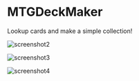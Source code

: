 # MTGDeckMaker

Lookup cards and make a simple collection!

![screenshot2](https://user-images.githubusercontent.com/9427181/179847599-fc3c5da1-405b-4c87-93aa-7f6efccce048.png)


![screenshot3](https://user-images.githubusercontent.com/9427181/179847623-e4617084-dd9a-49a2-9071-2ec0932ae2d4.png)


![screenshot4](https://user-images.githubusercontent.com/9427181/179847637-afda76da-62e4-403c-ae09-9dfaf20a39fb.png)
